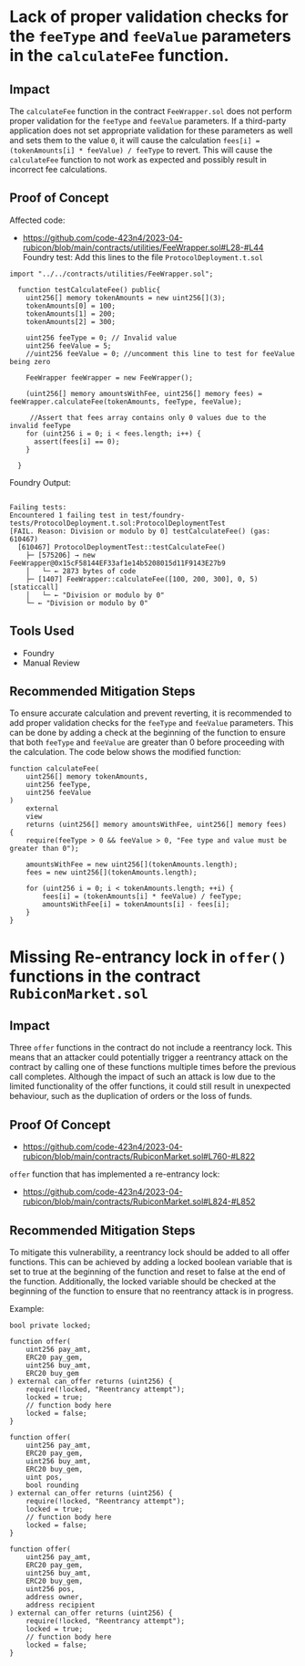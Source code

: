 Lack of proper validation checks for the `feeType` and `feeValue` parameters in the `calculateFee` function.
===============================================================================================================
## Impact
The `calculateFee` function in the contract `FeeWrapper.sol` does not perform proper validation for the `feeType` and `feeValue` parameters. If a third-party application does not set appropriate validation for these parameters as well and sets them to the value `0`, it will cause the calculation `fees[i] = (tokenAmounts[i] * feeValue) / feeType` to revert. This will cause the `calculateFee` function to not work as expected and possibly result in incorrect fee calculations.

## Proof of Concept
Affected code:
* https://github.com/code-423n4/2023-04-rubicon/blob/main/contracts/utilities/FeeWrapper.sol#L28-#L44
Foundry test:
Add this lines to the file `ProtocolDeployment.t.sol`
```solidity
import "../../contracts/utilities/FeeWrapper.sol";

  function testCalculateFee() public{
    uint256[] memory tokenAmounts = new uint256[](3);
    tokenAmounts[0] = 100;
    tokenAmounts[1] = 200;
    tokenAmounts[2] = 300;

    uint256 feeType = 0; // Invalid value
    uint256 feeValue = 5;
    //uint256 feeValue = 0; //uncomment this line to test for feeValue being zero

    FeeWrapper feeWrapper = new FeeWrapper();

    (uint256[] memory amountsWithFee, uint256[] memory fees) = feeWrapper.calculateFee(tokenAmounts, feeType, feeValue);

     //Assert that fees array contains only 0 values due to the invalid feeType
    for (uint256 i = 0; i < fees.length; i++) {
      assert(fees[i] == 0);
    }

  }

```

Foundry Output:
```Foundry

Failing tests:
Encountered 1 failing test in test/foundry-tests/ProtocolDeployment.t.sol:ProtocolDeploymentTest
[FAIL. Reason: Division or modulo by 0] testCalculateFee() (gas: 610467)
  [610467] ProtocolDeploymentTest::testCalculateFee()
    ├─ [575206] → new FeeWrapper@0x15cF58144EF33af1e14b5208015d11F9143E27b9
    │   └─ ← 2873 bytes of code
    ├─ [1407] FeeWrapper::calculateFee([100, 200, 300], 0, 5) [staticcall]
    │   └─ ← "Division or modulo by 0"
    └─ ← "Division or modulo by 0"
```

## Tools Used
* Foundry
* Manual Review

## Recommended Mitigation Steps
To ensure accurate calculation and prevent reverting, it is recommended to add proper validation checks for the `feeType` and `feeValue` parameters. This can be done by adding a check at the beginning of the function to ensure that both `feeType` and `feeValue` are greater than 0 before proceeding with the calculation. The code below shows the modified function:

```solidity
function calculateFee(
    uint256[] memory tokenAmounts,
    uint256 feeType,
    uint256 feeValue
)
    external
    view
    returns (uint256[] memory amountsWithFee, uint256[] memory fees)
{
    require(feeType > 0 && feeValue > 0, "Fee type and value must be greater than 0");

    amountsWithFee = new uint256[](tokenAmounts.length);
    fees = new uint256[](tokenAmounts.length);

    for (uint256 i = 0; i < tokenAmounts.length; ++i) {
        fees[i] = (tokenAmounts[i] * feeValue) / feeType;
        amountsWithFee[i] = tokenAmounts[i] - fees[i];
    }
}
```


Missing Re-entrancy lock in `offer()` functions in the contract `RubiconMarket.sol`
===================================================================================
## Impact
  Three `offer` functions in the contract do not include a reentrancy lock. This means that an attacker could potentially trigger a reentrancy attack on the contract by calling one of these functions multiple times before the previous call completes. Although the impact of such an attack is low due to the limited functionality of the offer functions, it could still result in unexpected behaviour, such as the duplication of orders or the loss of funds.

## Proof Of Concept
* https://github.com/code-423n4/2023-04-rubicon/blob/main/contracts/RubiconMarket.sol#L760-#L822

`offer` function that has implemented a re-entrancy lock:
* https://github.com/code-423n4/2023-04-rubicon/blob/main/contracts/RubiconMarket.sol#L824-#L852

## Recommended Mitigation Steps
To mitigate this vulnerability, a reentrancy lock should be added to all offer functions. This can be achieved by adding a locked boolean variable that is set to true at the beginning of the function and reset to false at the end of the function. Additionally, the locked variable should be checked at the beginning of the function to ensure that no reentrancy attack is in progress.

Example:
```solidity
bool private locked;

function offer(
    uint256 pay_amt,
    ERC20 pay_gem,
    uint256 buy_amt,
    ERC20 buy_gem
) external can_offer returns (uint256) {
    require(!locked, "Reentrancy attempt");
    locked = true;
    // function body here
    locked = false;
}

function offer(
    uint256 pay_amt,
    ERC20 pay_gem,
    uint256 buy_amt,
    ERC20 buy_gem,
    uint pos,
    bool rounding
) external can_offer returns (uint256) {
    require(!locked, "Reentrancy attempt");
    locked = true;
    // function body here
    locked = false;
}

function offer(
    uint256 pay_amt,
    ERC20 pay_gem,
    uint256 buy_amt,
    ERC20 buy_gem,
    uint256 pos,
    address owner,
    address recipient
) external can_offer returns (uint256) {
    require(!locked, "Reentrancy attempt");
    locked = true;
    // function body here
    locked = false;
}


```


